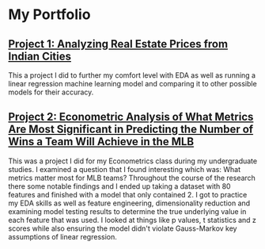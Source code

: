 # My Portfolio

## [Project 1: Analyzing Real Estate Prices from Indian Cities](https://github.com/benboda/Real_Estate_Price_Prediction_Project.git)

This a project I did to further my comfort level with EDA as well as running a linear regression machine learning model and comparing it to other possible models for their accuracy.


## [Project 2: Econometric Analysis of What Metrics Are Most Significant in Predicting the Number of Wins a Team Will Achieve in the MLB](https://github.com/benboda/Econometrics_Term_Paper.git)

This was a project I did for my Econometrics class during my undergraduate studies. I examined a question that I found interesting which was: What metrics matter most for MLB teams? Throughout the course of the research there some notable findings and I ended up taking a dataset with 80 features and finished with a model that only contained 2. I got to practice my EDA skills as well as feature engineering, dimensionality reduction and examining model testing results to determine the true underlying value in each feature that was used. I looked at things like p values, t statistics and z scores while also ensuring the model didn't violate Gauss-Markov key assumptions of linear regression.
